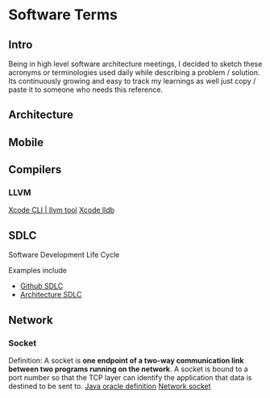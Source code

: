 # Software Terms

## Intro

Being in high level software architecture meetings, I decided to sketch these acronyms or terminologies used daily while describing a problem / solution. Its continuously growing and easy to track my learnings as well just copy / paste it to someone who needs this reference.



## Architecture

## Mobile


## Compilers

### LLVM

[Xcode CLI | llvm tool](ios/xcode/build#Commands)
[Xcode lldb](ios/xcode/debug#Debugging)

## SDLC

Software Development Life Cycle

Examples include 
- [Github SDLC](process/github)
- [Architecture SDLC](architecture/ReadMe_architecture#SDLC)


## Network

### Socket

Definition: A socket is **one endpoint of a two-way communication link between two programs running on the network**. A socket is bound to a port number so that the TCP layer can identify the application that data is destined to be sent to.
[Java oracle definition](https://docs.oracle.com/javase/tutorial/networking/sockets/definition.html)
[Network socket](https://en.wikipedia.org/wiki/Network_socket)

